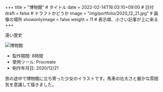 +++
title = "博物館" # タイトル
date = 2022-02-14T16:03:10+09:00 # 日付
draft = false # ドラフトかどうか
image = "img/portfolio/2020_12_21.jpg" # 画像の場所
showonlyimage = false
weight = 11 # 表示順、小さい記事が上に来る 
+++

遠い歴史
<!--見出しここまで-->
<!--more-->

![博物館](/img/portfolio/2020_12_21.jpg)

- 製作期間: 8時間
- 使用ツール: Procreate
- 制作年月日: 2020/12/21

旅の途中で博物館に立ち寄った少女のイラストです。馬車の壮大さと厳かな雰囲気を意識して描きました。